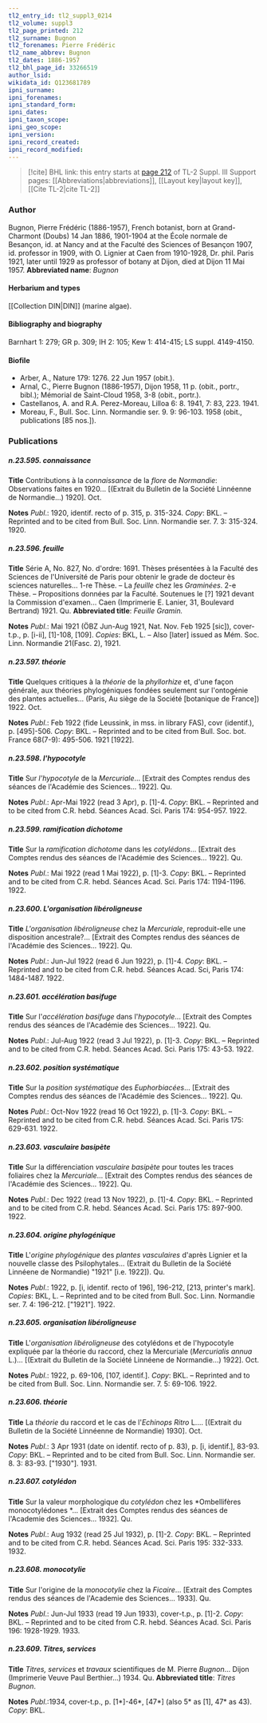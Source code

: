 ```yaml
---
tl2_entry_id: tl2_suppl3_0214
tl2_volume: suppl3
tl2_page_printed: 212
tl2_surname: Bugnon
tl2_forenames: Pierre Frédéric
tl2_name_abbrev: Bugnon
tl2_dates: 1886-1957
tl2_bhl_page_id: 33266519
author_lsid: 
wikidata_id: Q123681789
ipni_surname: 
ipni_forenames: 
ipni_standard_form: 
ipni_dates: 
ipni_taxon_scope: 
ipni_geo_scope: 
ipni_version: 
ipni_record_created: 
ipni_record_modified:
---
```


> [!cite] BHL link: this entry starts at [page 212](https://www.biodiversitylibrary.org/page/33266519) of TL-2 Suppl. III
> Support pages: [[Abbreviations|abbreviations]], [[Layout key|layout key]], [[Cite TL-2|cite TL-2]]

### Author

Bugnon, Pierre Frédéric (1886-1957), French botanist, born at Grand-Charmont (Doubs) 14 Jan 1886, 1901-1904 at the École normale de Besançon, id. at Nancy and at the Faculté des Sciences of Besançon 1907, id. professor in 1909, with O. Lignier at Caen from 1910-1928, Dr. phil. Paris 1921, later until 1929 as professor of botany at Dijon, died at Dijon 11 Mai 1957. 
**Abbreviated name**: *Bugnon*

#### Herbarium and types

[[Collection DIN|DIN]] (marine algae).

#### Bibliography and biography

Barnhart 1: 279; GR p. 309; IH 2: 105; Kew 1: 414-415; LS suppl. 4149-4150.

#### Biofile

- Arber, A., Nature 179: 1276. 22 Jun 1957 (obit.).
- Arnal, C., Pierre Bugnon (1886-1957), Dijon 1958, 11 p. (obit., portr., bibl.); Mémorial de Saint-Cloud 1958, 3-8 (obit., portr.).
- Castellanos, A. and R.A. Perez-Moreau, Lilloa 6: 8. 1941, 7: 83, 223. 1941.
- Moreau, F., Bull. Soc. Linn. Normandie ser. 9. 9: 96-103. 1958 (obit., publications \[85 nos.\]).

### Publications

##### n.23.595. connaissance

**Title**
Contributions à la *connaissance* de la *flore* de *Normandie*: Observations faites en 1920... \[(Extrait du Bulletin de la Société Linnéenne de Normandie...) 1920\]. Oct.

**Notes**
*Publ*.: 1920, identif. recto of p. 315, p. 315-324. *Copy*: BKL. – Reprinted and to be cited from Bull. Soc. Linn. Normandie ser. 7. 3: 315-324. 1920.

##### n.23.596. feuille

**Title**
Série A, No. 827, No. d'ordre: 1691. Thèses présentées à la Faculté des Sciences de l'Université de Paris pour obtenir le grade de docteur ès sciences naturelles... 1-re Thèse. – La *feuille* chez les *Graminées*. 2-e Thèse. – Propositions données par la Faculté. Soutenues le \[?\] 1921 devant la Commission d'examen... Caen (Imprimerie E. Lanier, 31, Boulevard Bertrand) 1921. Qu.
**Abbreviated title**: *Feuille Gramin.*

**Notes**
*Publ*.: Mai 1921 (ÖBZ Jun-Aug 1921, Nat. Nov. Feb 1925 \[sic\]), cover-t.p., p. \[i-ii\], \[1\]-108, \[109\]. *Copies*: BKL, L. – Also \[later\] issued as Mém. Soc. Linn. Normandie 21(Fasc. 2), 1921.

##### n.23.597. théorie

**Title**
Quelques critiques à la *théorie* de la *phyllorhize* et, d'une façon générale, aux théories phylogéniques fondées seulement sur l'ontogénie des plantes actuelles... (Paris, Au siège de la Société \[botanique de France\]) 1922. Oct.

**Notes**
*Publ*.: Feb 1922 (fide Leussink, in mss. in library FAS), covr (identif.), p. \[495\]-506. *Copy*: BKL. – Reprinted and to be cited from Bull. Soc. bot. France 68(7-9): 495-506. 1921 \[1922\].

##### n.23.598. l'hypocotyle

**Title**
Sur *l'hypocotyle* de la *Mercuriale*... \[Extrait des Comptes rendus des séances de l'Académie des Sciences... 1922\]. Qu.

**Notes**
*Publ*.: Apr-Mai 1922 (read 3 Apr), p. \[1\]-4. *Copy*: BKL. – Reprinted and to be cited from C.R. hebd. Séances Acad. Sci. Paris 174: 954-957. 1922.

##### n.23.599. ramification dichotome

**Title**
Sur la *ramification dichotome* dans les *cotylédons*... \[Extrait des Comptes rendus des séances de l'Académie des Sciences... 1922\]. Qu.

**Notes**
*Publ*.: Mai 1922 (read 1 Mai 1922), p. \[1\]-3. *Copy*: BKL. – Reprinted and to be cited from C.R. hebd. Séances Acad. Sci. Paris 174: 1194-1196. 1922.

##### n.23.600. L'organisation libéroligneuse

**Title**
*L'organisation libéroligneuse* chez la *Mercuriale*, reproduit-elle une disposition ancestrale?... \[Extrait des Comptes rendus des séances de l'Académie des Sciences... 1922\]. Qu.

**Notes**
*Publ*.: Jun-Jul 1922 (read 6 Jun 1922), p. \[1\]-4. *Copy*: BKL. – Reprinted and to be cited from C.R. hebd. Séances Acad. Sci, Paris 174: 1484-1487. 1922.

##### n.23.601. accélération basifuge

**Title**
Sur l'*accélération basifuge* dans l'*hypocotyle*... \[Extrait des Comptes rendus des séances de l'Académie des Sciences... 1922\]. Qu.

**Notes**
*Publ*.: Jul-Aug 1922 (read 3 Jul 1922), p. \[1\]-3. *Copy*: BKL. – Reprinted and to be cited from C.R. hebd. Séances Acad. Sci. Paris 175: 43-53. 1922.

##### n.23.602. position systématique

**Title**
Sur la *position systématique* des *Euphorbiacées*... \[Extrait des Comptes rendus des séances de l'Académie des Sciences... 1922\]. Qu.

**Notes**
*Publ*.: Oct-Nov 1922 (read 16 Oct 1922), p. \[1\]-3. *Copy*: BKL. – Reprinted and to be cited from C.R. hebd. Séances Acad. Sci. Paris 175: 629-631. 1922.

##### n.23.603. vasculaire basipète

**Title**
Sur la différenciation *vasculaire basipète* pour toutes les traces foliaires chez la *Mercuriale*... \[Extrait des Comptes rendus des séances de l'Académie des Sciences... 1922\]. Qu.

**Notes**
*Publ*.: Dec 1922 (read 13 Nov 1922), p. \[1\]-4. *Copy*: BKL. – Reprinted and to be cited from C.R. hebd. Séances Acad. Sci. Paris 175: 897-900. 1922.

##### n.23.604. origine phylogénique

**Title**
L'*origine phylogénique* des *plantes vasculaires* d'après Lignier et la nouvelle classe des Psilophytales... (Extrait du Bulletin de la Société Linnéene de Normandie) "1921" \[i.e. 1922\]). Qu.

**Notes**
*Publ*.: 1922, p. \[i, identif. recto of 196\], 196-212, \[213, printer's mark\]. *Copies*: BKL, L. – Reprinted and to be cited from Bull. Soc. Linn. Normandie ser. 7. 4: 196-212. \["1921"\]. 1922.

##### n.23.605. organisation libéroligneuse

**Title**
L'*organisation libéroligneuse* des cotylédons et de l'hypocotyle expliquée par la théorie du raccord, chez la Mercuriale (*Mercurialis annua* L.)... \[(Extrait du Bulletin de la Société Linnéene de Normandie...) 1922\]. Oct.

**Notes**
*Publ*.: 1922, p. 69-106, \[107, identif.\]. *Copy*: BKL. – Reprinted and to be cited from Bull. Soc. Linn. Normandie ser. 7. 5: 69-106. 1922.

##### n.23.606. théorie

**Title**
La *théorie* du raccord et le cas de l'*Echinops Ritro* L.... \[(Extrait du Bulletin de la Société Linnéenne de Normandie) 1930\]. Oct.

**Notes**
*Publ*.: 3 Apr 1931 (date on identif. recto of p. 83), p. \[i, identif.\], 83-93. *Copy*: BKL. – Reprinted and to be cited from Bull. Soc. Linn. Normandie ser. 8. 3: 83-93. \["1930"\]. 1931.

##### n.23.607. cotylédon

**Title**
Sur la valeur morphologique du *cotylédon* chez les *Ombellifères monocotylédones *... \[Extrait des Comptes rendus des séances de l'Academie des Sciences... 1932\]. Qu.

**Notes**
*Publ*.: Aug 1932 (read 25 Jul 1932), p. \[1\]-2. *Copy*: BKL. – Reprinted and to be cited from C.R. hebd. Séances Acad. Sci. Paris 195: 332-333. 1932.

##### n.23.608. monocotylie

**Title**
Sur l'origine de la *monocotylie* chez la *Ficaire*... \[Extrait des Comptes rendus des séances de l'Academie des Sciences... 1933\]. Qu.

**Notes**
*Publ*.: Jun-Jul 1933 (read 19 Jun 1933), cover-t.p., p. \[1\]-2. *Copy*: BKL. – Reprinted and to be cited from C.R. hebd. Séances Acad. Sci. Paris 196: 1928-1929. 1933.

##### n.23.609. Titres, services

**Title**
*Titres, services* et *travaux* scientifiques de M. Pierre *Bugnon*... Dijon (Imprimerie Veuve Paul Berthier...) 1934. Qu.
**Abbreviated title**: *Titres Bugnon*.

**Notes**
*Publ*.:1934, cover-t.p., p. \[1\*\]-46\*, \[47\*\] (also 5\* as \[1\], 47\* as 43). *Copy*: BKL.

